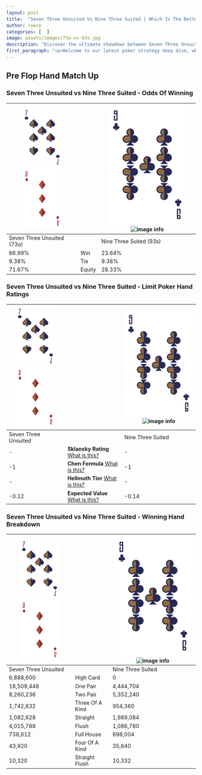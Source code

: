 ```yaml
---
layout: post
title:  "Seven Three Unsuited Vs Nine Three Suited | Which Is The Better Hand In Poker? A Complete Guide"
author: reece
categories: [  ]
image: assets/images/73o-vs-93s.jpg
description: "Discover the ultimate showdown between Seven Three Unsuited and Nine Three Suited in poker! Uncover the odds, strategies, and scenarios where one hand triumphs over the other. Get ready to up your poker game with this thrilling analysis."
first_paragraph: "<p>Welcome to our latest poker strategy deep dive, where we're pitting two distinct hands against each other in a high-stakes showdown: Seven Three Unsuited vs Nine Three Suited.</p><p>In the dynamic world of poker, every decision counts, and knowing which hand holds the upper hand is key to your success at the table.</p><p>In this article, we'll dissect these two hands, explore the scenarios where one dominates the other, and equip you with the knowledge to make strategic choices that can tip the odds in your favor.</p><p>Get ready to unravel the intriguing dynamics of these poker hands and elevate your game to new heights.</p>"
---
```




[comment]: # (sp0)

## Pre Flop Hand Match Up

<div class="table hand-ratings" markdown="1"> 



### Seven Three Unsuited vs Nine Three Suited - Odds Of Winning


    
| ![image info](assets/images/hand1/7.png) ![image info](assets/images/hand1/3o.png) |  | ![image info](assets/images/hand2/9.png) ![image info](assets/images/hand2/3s.png) |
| -------- | -------- | -------- |
| Seven Three Unsuited (73o) |  | Nine Three Suited (93s) |
| 66.99% | Win | 23.64% |
| 9.38% | Tie | 9.38% |
| 71.67% | Equity | 28.33% |




[comment]: # (sp1)



### Seven Three Unsuited vs Nine Three Suited - Limit Poker Hand Ratings


    
| ![image info](assets/images/hand1/7.png) ![image info](assets/images/hand1/3o.png) |  | ![image info](assets/images/hand2/9.png) ![image info](assets/images/hand2/3s.png) |
| -------- | -------- | -------- |
| Seven Three Unsuited |  | Nine Three Suited |
| - | **Sklansky Rating** [What is this?](/sklansky-rating-explained) | - |
| -1 | **Chen Formula** [What is this?](/chen-formula-explained) | -1 |
| - | **Hellmuth Tier** [What is this?](/Hellmuth-tier-explained) | - |
| -0.12 | **Expected Value** [What is this?](/expected-value-explained) | -0.14 |




[comment]: # (sp2)



### Seven Three Unsuited vs Nine Three Suited - Winning Hand Breakdown


    
| ![image info](assets/images/hand1/7.png) ![image info](assets/images/hand1/3o.png) |  | ![image info](assets/images/hand2/9.png) ![image info](assets/images/hand2/3s.png) |
| -------- | -------- | -------- |
| Seven Three Unsuited |  | Nine Three Suited |
| 6,888,600 | High Card | 0 |
| 18,509,448 | One Pair | 4,444,704 |
| 8,260,236 | Two Pair | 5,352,240 |
| 1,742,832 | Three Of A Kind | 954,360 |
| 1,082,628 | Straight | 1,989,084 |
| 4,015,788 | Flush | 1,086,780 |
| 738,612 | Full House | 698,004 |
| 43,920 | Four Of A Kind | 35,640 |
| 10,320 | Straight Flush | 10,332 |




[comment]: # (sp3)



</div>

[comment]: # (sp4)



[comment]: # (sp5)

